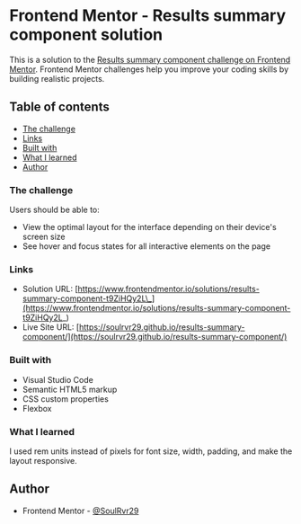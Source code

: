 # Frontend Mentor - Results summary component solution

This is a solution to the [Results summary component challenge on Frontend Mentor](https://www.frontendmentor.io/challenges/results-summary-component-CE_K6s0maV). Frontend Mentor challenges help you improve your coding skills by building realistic projects.

## Table of contents

- [The challenge](#the-challenge)
- [Links](#links)
- [Built with](#built-with)
- [What I learned](#what-i-learned)
- [Author](#author)

### The challenge

Users should be able to:

- View the optimal layout for the interface depending on their device's screen size
- See hover and focus states for all interactive elements on the page

### Links

- Solution URL: [https://www.frontendmentor.io/solutions/results-summary-component-t9ZiHQy2L\_](https://www.frontendmentor.io/solutions/results-summary-component-t9ZiHQy2L_)
- Live Site URL: [https://soulrvr29.github.io/results-summary-component/](https://soulrvr29.github.io/results-summary-component/)

### Built with

- Visual Studio Code
- Semantic HTML5 markup
- CSS custom properties
- Flexbox

### What I learned

I used rem units instead of pixels for font size, width, padding, and make the layout responsive.

## Author

- Frontend Mentor - [@SoulRvr29](https://www.frontendmentor.io/profile/SoulRvr29)
